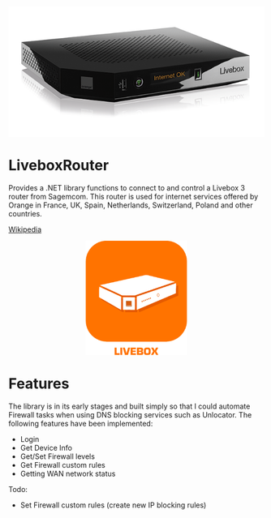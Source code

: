 <style>
img.center {
  display: block;
  margin-left: auto;
  margin-right: auto 
}
</style>

<img class="center" src="https://raw.githubusercontent.com/sverrirs/LiveboxRouter/master/src/LiveboxRouter/img/livebox-play.png" />

# LiveboxRouter
Provides a .NET library functions to connect to and control a Livebox 3 router from Sagemcom. This router is used for internet services offered by Orange in France, UK, Spain, Netherlands, Switzerland, Poland and other countries.

<a href="https://en.wikipedia.org/wiki/Orange_Livebox" target="_blank">Wikipedia</a>

<img class="center" src="https://raw.githubusercontent.com/sverrirs/LiveboxRouter/master/src/LiveboxRouter/img/livebox_icon.png" width="200" />

# Features
The library is in its early stages and built simply so that I could automate Firewall tasks when using DNS blocking services such as Unlocator.
The following features have been implemented:
* Login
* Get Device Info
* Get/Set Firewall levels
* Get Firewall custom rules
* Getting WAN network status

Todo:
* Set Firewall custom rules (create new IP blocking rules)
